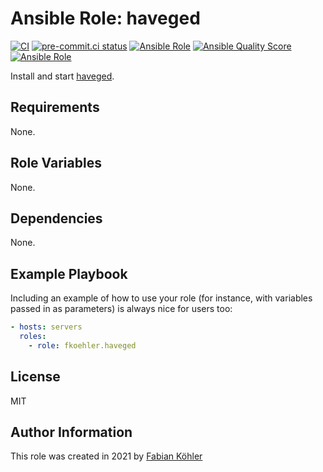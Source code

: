 # Ansible Role: haveged

[![CI](https://github.com/f-koehler/ansible-role-haveged/workflows/CI/badge.svg?event=push)](https://github.com/f-koehler/ansible-role-haveged/actions?query=workflow%3ACI)
[![pre-commit.ci status](https://results.pre-commit.ci/badge/github/f-koehler/ansible-role-haveged/main.svg)](https://results.pre-commit.ci/latest/github/f-koehler/ansible-role-haveged/main)
[![Ansible Role](https://img.shields.io/ansible/role/56459)](https://galaxy.ansible.com/f_koehler/haveged)
[![Ansible Quality Score](https://img.shields.io/ansible/quality/56459)](https://galaxy.ansible.com/f_koehler/haveged)
[![Ansible Role](https://img.shields.io/ansible/role/d/56459)](https://galaxy.ansible.com/f_koehler/haveged)

Install and start [haveged](https://www.issihosts.com/haveged/).

## Requirements

None.

## Role Variables

None.

## Dependencies

None.

## Example Playbook

Including an example of how to use your role (for instance, with variables passed in as parameters) is always nice for users too:

```yaml
- hosts: servers
  roles:
    - role: fkoehler.haveged
```

## License

MIT

## Author Information

This role was created in 2021 by [Fabian Köhler](https://fkoehler.xyz)
